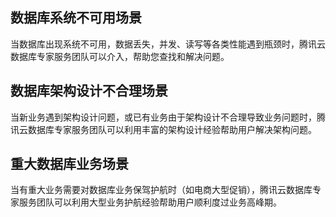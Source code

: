 
## 数据库系统不可用场景
当数据库出现系统不可用，数据丢失，并发、读写等各类性能遇到瓶颈时，腾讯云数据库专家服务团队可以介入，帮助您查找和解决问题。

## 数据库架构设计不合理场景
当新业务遇到架构设计问题，或已有业务由于架构设计不合理导致业务问题时，腾讯云数据库专家服务团队可以利用丰富的架构设计经验帮助用户解决架构问题。

## 重大数据库业务场景
当有重大业务需要对数据库业务保驾护航时（如电商大型促销），腾讯云数据库专家服务团队可以利用大型业务护航经验帮助用户顺利度过业务高峰期。
